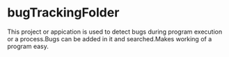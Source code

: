 # bugTrackingFolder

This project or appication is used to detect bugs during program execution or a process.Bugs can be added in it and searched.Makes working of a program easy.
